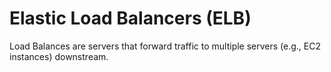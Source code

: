 # Elastic Load Balancers (ELB)

Load Balances are servers that forward traffic to multiple servers (e.g., EC2 instances) downstream.


